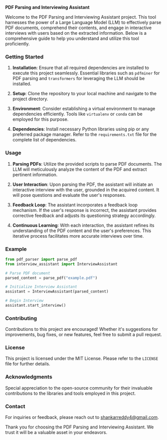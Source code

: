 **PDF Parsing and Interviewing Assistant**

Welcome to the PDF Parsing and Interviewing Assistant project. This tool harnesses the power of a Large Language Model (LLM) to effectively parse PDF documents, comprehend their contents, and engage in interactive interviews with users based on the extracted information. Below is a comprehensive guide to help you understand and utilize this tool proficiently.

### Getting Started

1. **Installation**: Ensure that all required dependencies are installed to execute this project seamlessly. Essential libraries such as `pdfminer` for PDF parsing and `transformers` for leveraging the LLM should be installed.

2. **Setup**: Clone the repository to your local machine and navigate to the project directory.

3. **Environment**: Consider establishing a virtual environment to manage dependencies efficiently. Tools like `virtualenv` or `conda` can be employed for this purpose.

4. **Dependencies**: Install necessary Python libraries using pip or any preferred package manager. Refer to the `requirements.txt` file for the complete list of dependencies.

### Usage

1. **Parsing PDFs**: Utilize the provided scripts to parse PDF documents. The LLM will meticulously analyze the content of the PDF and extract pertinent information.

2. **User Interaction**: Upon parsing the PDF, the assistant will initiate an interactive interview with the user, grounded in the acquired content. It will pose questions and evaluate the user's responses.

3. **Feedback Loop**: The assistant incorporates a feedback loop mechanism. If the user's response is incorrect, the assistant provides corrective feedback and adjusts its questioning strategy accordingly.

4. **Continuous Learning**: With each interaction, the assistant refines its understanding of the PDF content and the user's preferences. This iterative process facilitates more accurate interviews over time.

### Example

```python
from pdf_parser import parse_pdf
from interview_assistant import InterviewAssistant

# Parse PDF document
parsed_content = parse_pdf("example.pdf")

# Initialize Interview Assistant
assistant = InterviewAssistant(parsed_content)

# Begin Interview
assistant.start_interview()
```

### Contributing

Contributions to this project are encouraged! Whether it's suggestions for improvements, bug fixes, or new features, feel free to submit a pull request.

### License

This project is licensed under the MIT License. Please refer to the `LICENSE` file for further details.

### Acknowledgments

Special appreciation to the open-source community for their invaluable contributions to the libraries and tools employed in this project.

### Contact

For inquiries or feedback, please reach out to [shankarreddy4@gmail.com](mailto:shankarreddy4@gmail.com).

Thank you for choosing the PDF Parsing and Interviewing Assistant. We trust it will be a valuable asset in your endeavors. 
